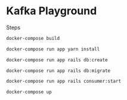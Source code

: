 # Kafka Playground

Steps

~~~sh
docker-compose build

docker-compose run app yarn install

docker-compose run app rails db:create

docker-compose run app rails db:migrate

docker-compose run app rails consumer:start

docker-compose up
~~~
